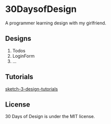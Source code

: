 # 30DaysofDesign

A programmer learning design with my girlfriend.

## Designs

1. Todos
1. LoginForm
1. ...

## Tutorials

[sketch-3-design-tutorials](https://webdesignledger.com/sketch-3-design-tutorials/)

## License

30 Days of Design is under the MIT license.
